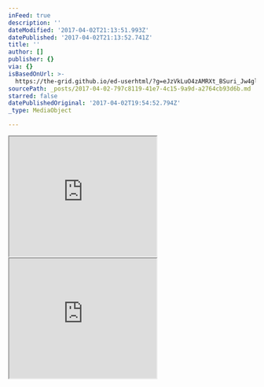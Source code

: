 ```yaml
---
inFeed: true
description: ''
dateModified: '2017-04-02T21:13:51.993Z'
datePublished: '2017-04-02T21:13:52.741Z'
title: ''
author: []
publisher: {}
via: {}
isBasedOnUrl: >-
  https://the-grid.github.io/ed-userhtml/?g=eJzVkLuO4zAMRXt_BSuri_Jw4glgeYAUW281wJa0TUfCyJJB0ev134-S2cHsL2xD8HlxeRo3Mk4E4sSTUT88Jgs_PW7EChL3RmmdcOp9XIaJBoe7NGPv0O_6OOmVutUNd5Kk5-eN_l3p037_53DZ76xM_jW5wdTHqq5LztnheK7P5zIJsuQgLgYzok9UiqWJjHd3K2Wycb0t220RyXP0K26plPhOwRzPJ0Q6XV-qqsNDNR6u9Vh312F_unRU4ZGuF6KXvlPZllijshdVWHrIGpVNKShSz9F7F-5GhZjr5_9d5IHYqMfChHx34evou_NX8tFA7-MqjCHDYAr9ZpTwQqotmrn9FReGjuOaiGGIlCBEgbTMc2SBT95pVzQIlmn8XwG3xZujFbIs9DEIBYE45tIlcCHjJXg-2mhsYXViYfsHS6PnjEp_smg_AJZr21I
sourcePath: _posts/2017-04-02-797c8119-41e7-4c15-9a9d-a2764cb93d6b.md
starred: false
datePublishedOriginal: '2017-04-02T19:54:52.794Z'
_type: MediaObject

---
```

<iframe src="https://the-grid.github.io/ed-userhtml/?g=eJzVkLuO4zAMRXt_BSuri_Jw4glgeYAUW281wJa0TUfCyJJB0ev134-S2cHsL2xD8HlxeRo3Mk4E4sSTUT88Jgs_PW7EChL3RmmdcOp9XIaJBoe7NGPv0O_6OOmVutUNd5Kk5-eN_l3p037_53DZ76xM_jW5wdTHqq5LztnheK7P5zIJsuQgLgYzok9UiqWJjHd3K2Wycb0t220RyXP0K26plPhOwRzPJ0Q6XV-qqsNDNR6u9Vh312F_unRU4ZGuF6KXvlPZllijshdVWHrIGpVNKShSz9F7F-5GhZjr5_9d5IHYqMfChHx34evou_NX8tFA7-MqjCHDYAr9ZpTwQqotmrn9FReGjuOaiGGIlCBEgbTMc2SBT95pVzQIlmn8XwG3xZujFbIs9DEIBYE45tIlcCHjJXg-2mhsYXViYfsHS6PnjEp_smg_AJZr21I" height="244" style=""></iframe>

<iframe src="https://the-grid.github.io/ed-userhtml/?g=eJwtj12OwjAMhK-ChJS-NSu6qH0gILFX4AL5MTSoqYvt0O3tt2z6YsufRjPjE3uKk-xkmcBUAr-in_ZtC612TN5UWrNNfsAcEoRoa56sj3aoPSY9g5tjeICwLlu_v_UmKKB-8mWIzhxVH3mdrwwZPhdmYtMpS2KEMijpIcHt08NnFkwFGMU9zte8XLMIjma1tQsr9_jBAcncyI5rHMEo6o6jFLoPrumaTjmkALQxaA8ttMr9-2ys-VqV9-p80uXj8x-am2Lv" height="244" style=""></iframe>